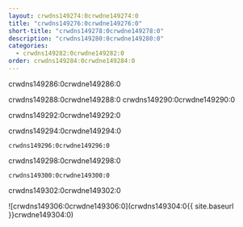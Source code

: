 ```yaml
---
layout: crwdns149274:0crwdne149274:0
title: "crwdns149276:0crwdne149276:0"
short-title: "crwdns149278:0crwdne149278:0"
description: "crwdns149280:0crwdne149280:0"
categories:
  - crwdns149282:0crwdne149282:0
order: crwdns149284:0crwdne149284:0
---
```

crwdns149286:0crwdne149286:0

crwdns149288:0crwdne149288:0 crwdns149290:0crwdne149290:0

crwdns149292:0crwdne149292:0

crwdns149294:0crwdne149294:0

`crwdns149296:0crwdne149296:0`

crwdns149298:0crwdne149298:0

`crwdns149300:0crwdne149300:0`

crwdns149302:0crwdne149302:0

![crwdns149306:0crwdne149306:0](crwdns149304:0{{ site.baseurl }}crwdne149304:0)